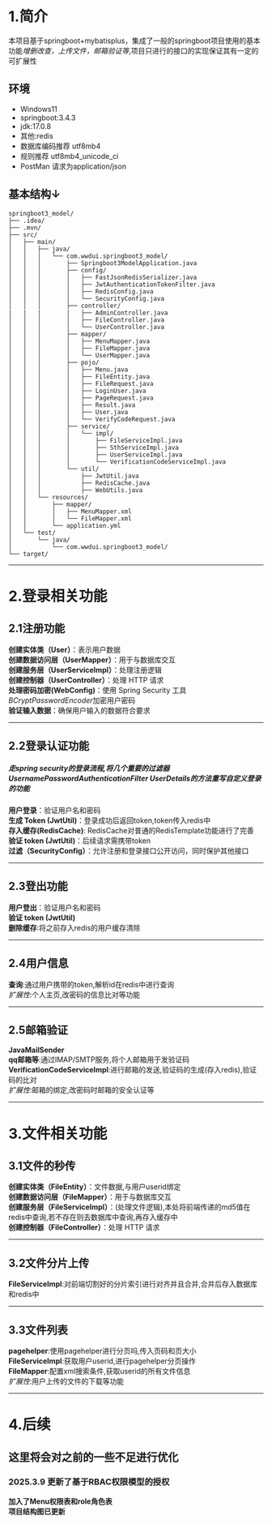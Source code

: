 # 1.简介
本项目基于springboot+mybatisplus，集成了一般的springboot项目使用的基本功能*增删改查，上传文件，邮箱验证等*,项目只进行的接口的实现保证其有一定的可扩展性
## 环境
- Windows11
- springboot:3.4.3
- jdk:17.0.8
- 其他:redis 
- 数据库编码推荐 utf8mb4
- 规则推荐 utf8mb4_unicode_ci
- PostMan 请求为application/json
## 基本结构↓
```
springboot3_model/
├── .idea/
├── .mvn/
├── src/
│   ├── main/
│   │   ├── java/
│   │   │   └── com.wwdui.springboot3_model/
│   │   │       ├── Springboot3ModelApplication.java
│   │   │       ├── config/
│   │   │       │   ├── FastJsonRedisSerializer.java
│   │   │       │   ├── JwtAuthenticationTokenFilter.java
│   │   │       │   ├── RedisConfig.java
│   │   │       │   └── SecurityConfig.java
│   │   │       ├── controller/
|   |   |       |   ├── AdminController.java
│   │   │       │   ├── FileController.java
│   │   │       │   └── UserController.java
│   │   │       ├── mapper/
│   │   │       │   ├── MenuMapper.java
│   │   │       │   ├── FileMapper.java
│   │   │       │   └── UserMapper.java
│   │   │       ├── pojo/
│   │   │       │   ├── Menu.java
│   │   │       │   ├── FileEntity.java
│   │   │       │   ├── FileRequest.java
│   │   │       │   ├── LoginUser.java
│   │   │       │   ├── PageRequest.java
│   │   │       │   ├── Result.java
│   │   │       │   ├── User.java
│   │   │       │   └── VerifyCodeRequest.java
│   │   │       ├── service/
│   │   │       │   └── impl/
│   │   │       │       ├── FileServiceImpl.java
│   │   │       │       ├── SthServiceImpl.java
│   │   │       │       ├── UserServiceImpl.java
│   │   │       │       └── VerificationCodeServiceImpl.java
│   │   │       └── util/
│   │   │           ├── JwtUtil.java
│   │   │           ├── RedisCache.java
│   │   │           ├── WebUtils.java
│   │   └── resources/
│   │       ├── mapper/
│   │       │   ├── MenuMapper.xml
│   │       │   └── FileMapper.xml
│   │       └── application.yml
│   └── test/
│       └── java/
│           └── com.wwdui.springboot3_model/
└── target/
```
---

# 2.登录相关功能
## 2.1注册功能
 **创建实体类（User）**：表示用户数据  
 **创建数据访问层（UserMapper）**：用于与数据库交互  
 **创建服务层（UserServiceImpl）**：处理注册逻辑  
 **创建控制器（UserController）**：处理 HTTP 请求  
 **处理密码加密(WebConfig)**：使用 Spring Security 工具*BCryptPasswordEncoder*加密用户密码  
 **验证输入数据**：确保用户输入的数据符合要求  

---

## 2.2登录认证功能

##### 走spring security的登录流程,将几个重要的过滤器*UsernamePasswordAuthenticationFilter  UserDetails*的方法重写自定义登录的功能  

 **用户登录**：验证用户名和密码  
 **生成  Token (JwtUtil)**：登录成功后返回token,token传入redis中  
 **存入缓存(RedisCache)**: RedisCache对普通的RedisTemplate功能进行了完善  
 **验证 token (JwtUtil)**：后续请求需携带token  
 **过滤（SecurityConfig）**：允许注册和登录接口公开访问，同时保护其他接口  

---

## 2.3登出功能
 **用户登出**：验证用户名和密码  
 **验证 token (JwtUtil)**  
 **删除缓存**:将之前存入redis的用户缓存清除  

---

## 2.4用户信息
 **查询**:通过用户携带的token,解析id在redis中进行查询  
 *扩展性*:个人主页,改密码的信息比对等功能  

---

## 2.5邮箱验证
 **JavaMailSender**  
 **qq邮箱等**:通过IMAP/SMTP服务,将个人邮箱用于发验证码  
 **VerificationCodeServiceImpl**:进行邮箱的发送,验证码的生成(存入redis),验证码的比对  
 *扩展性*:邮箱的绑定,改密码时邮箱的安全认证等  

---

# 3.文件相关功能
## 3.1文件的秒传
 **创建实体类（FileEntity）**：文件数据,与用户userid绑定  
 **创建数据访问层（FileMapper）**：用于与数据库交互  
 **创建服务层（FileServiceImpl）**：(处理文件逻辑),本处将前端传递的md5值在redis中查询,若不存在则去数据库中查询,再存入缓存中  
 **创建控制器（FileController）**：处理 HTTP 请求  

---

## 3.2文件分片上传
 **FileServiceImpl**:对前端切割好的分片索引进行对齐并且合并,合并后存入数据库和redis中  

---

## 3.3文件列表
 **pagehelper**:使用pagehelper进行分页吗,传入页码和页大小  
 **FileServiceImpl**:获取用户userid,进行pagehelper分页操作  
 **FileMapper**:配置xml搜索条件,获取userid的所有文件信息  
 *扩展性*:用户上传的文件的下载等功能  

---

# 4.后续
## 这里将会对之前的一些不足进行优化  
### 2025.3.9 更新了基于RBAC权限模型的授权  
 **加入了Menu权限表和role角色表**  
 **项目结构图已更新**

 



